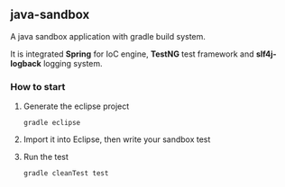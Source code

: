 ## java-sandbox

A java sandbox application with gradle build system.

It is integrated **Spring** for IoC engine, **TestNG** test framework and **slf4j-logback** logging system.


### How to start

1. Generate the eclipse project

	`gradle eclipse`

2. Import it into Eclipse, then write your sandbox test

3. Run the test

	`gradle cleanTest test`

